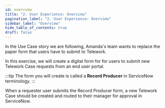 ```yaml
---
id: overview
title: "2. User Experience: Overview"
pagination_label: "2. User Experience: Overview" 
sidebar_label: "Overview"
hide_table_of_contents: true
draft: false
---
```


In the Use Case story we are following, Amanda's team wants to replace the paper form that users have to submit to Telework.

In this exercise, we will create a digital form for for users to submit new Telework Case requests from an end user portal. 

:::tip
The form you will create is called a **Record Producer** in ServiceNow terminology.
:::

When a requester user submits the Record Producer form, a new Telework Case should be created and routed to their manager for approval in ServiceNow. 